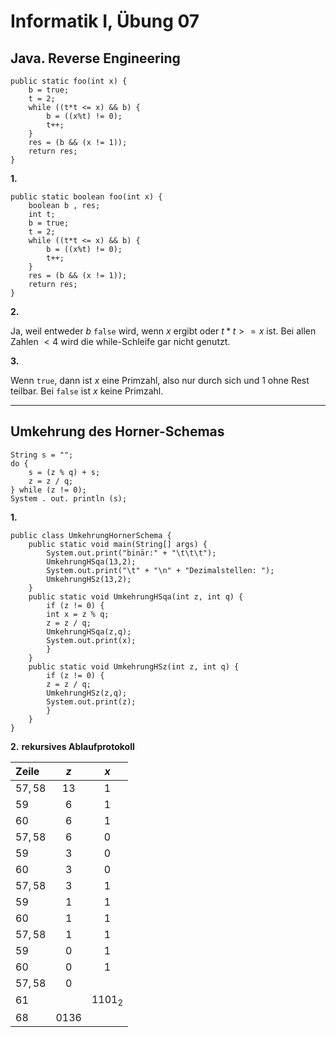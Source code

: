 # **Informatik I, Übung 07**

## **Java. Reverse Engineering**

    public static foo(int x) {
        b = true;
        t = 2;
        while ((t*t <= x) && b) {
            b = ((x%t) != 0);
            t++;
        }
        res = (b && (x != 1));
        return res;
    }

**1.**

    public static boolean foo(int x) {
        boolean b , res;
        int t;
        b = true;
        t = 2;
        while ((t*t <= x) && b) {
            b = ((x%t) != 0);
            t++;
        }
        res = (b && (x != 1));
        return res;
    }

**2.**

Ja, weil entweder $b$ `false` wird, wenn $x%t !=0$ ergibt oder $t*t >= x$ ist. Bei allen Zahlen $< 4$ wird die while-Schleife gar nicht genutzt.

**3.**

Wenn `true`, dann ist $x$ eine Primzahl, also nur durch sich und $1$ ohne Rest teilbar. Bei `false` ist $x$ keine Primzahl.

---

## **Umkehrung des Horner-Schemas**

    String s = "";
    do {
        s = (z % q) + s;
        z = z / q;
    } while (z != 0);
    System . out. println (s);

**1.**

    public class UmkehrungHornerSchema {
        public static void main(String[] args) {
            System.out.print("binär:" + "\t\t\t");
            UmkehrungHSqa(13,2);
            System.out.print("\t" + "\n" + "Dezimalstellen: ");
            UmkehrungHSz(13,2);
        }
        public static void UmkehrungHSqa(int z, int q) {
            if (z != 0) {
            int x = z % q;
            z = z / q;
            UmkehrungHSqa(z,q);
            System.out.print(x);
            }
        }
        public static void UmkehrungHSz(int z, int q) {
            if (z != 0) {
            z = z / q;
            UmkehrungHSz(z,q);
            System.out.print(z);
            }
        }
    }

**2.**
**rekursives Ablaufprotokoll**

| Zeile       |   $z$   |   $x$   |
|:------------|:-------:|:-------:|
| $57,58$     |  $13$   |   $1$   |
| $59$        |   $6$   |   $1$   |
| $60$        |   $6$   |   $1$   |
| $57,58$     |   $6$   |   $0$   |
| $59$        |   $3$   |   $0$   |
| $60$        |   $3$   |   $0$   |
| $57,58$     |   $3$   |   $1$   |
| $59$        |   $1$   |   $1$   |
| $60$        |   $1$   |   $1$   |
| $57,58$     |   $1$   |   $1$   |
| $59$        |   $0$   |   $1$   |
| $60$        |   $0$   |   $1$   |
| $57,58$     |   $0$   |         |
| $61$        |         |$1101_2$ |
| $68$        | $0136$  |         |